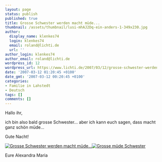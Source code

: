 ```yaml
---
layout: page
status: publish
published: true
title: Grosse Schwester werden macht müde...
thumbnail: /assets/thumbnail/lusi-mhAJ2Dq-ein-anders-1-349x230.jpg
author:
  display_name: klenkes74
  login: klenkes74
  email: roland@lichti.de
  url: ''
author_login: klenkes74
author_email: roland@lichti.de
wordpress_id: 12
wordpress_url: https://www.lichti.de/2007/03/12/grosse-schwester-werden-macht-muede/
date: '2007-03-12 01:20:45 +0100'
date_gmt: '2007-03-12 00:20:45 +0100'
categories:
- Familie in Lahstedt
- Deutsch
tags: []
comments: []
---
```

<p>Hallo ihr,</p>
<p>ich bin also bald grosse Schwester... aber ich kann euch sagen, dass macht ganz schön müde...</p>
<p>Gute Nacht!</p>
<p><a href="https://www.lichti.de/wp-content/uploads/2007/03/dsci0007.JPG" title="Grosse Schwester werden macht müde…"><img src="https://www.lichti.de/wp-content/uploads/2007/03/dsci0007.thumbnail.JPG" alt="Grosse Schwester werden macht müde…" /></a><a href="https://www.lichti.de/wp-content/uploads/2007/03/dsci0006.JPG" title="Grosse müde Schwester"><img src="https://www.lichti.de/wp-content/uploads/2007/03/dsci0006.thumbnail.JPG" alt="Grosse müde Schwester" /></a></p>
<p>Eure Alexandra Maria</p>
